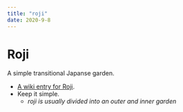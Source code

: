```yaml
---
title: "roji"
date: 2020-9-8
---
```

# Roji
A simple transitional Japanse garden.

* [A wiki entry for Roji](https://en.wikipedia.org/wiki/Roji).
* Keep it simple.
    * *roji is usually divided into an outer and inner garden*